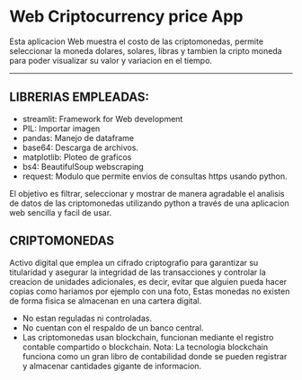 # Web Criptocurrency price App

Esta aplicacion Web muestra el costo de las criptomonedas, permite seleccionar 
la moneda dolares, solares, libras y tambien la cripto moneda para poder 
visualizar su valor y variacion en el tiempo.

***
## LIBRERIAS EMPLEADAS:

 * streamlit: Framework for Web development
 * PIL: Importar imagen
 * pandas: Manejo de dataframe
 * base64: Descarga de archivos.
 * matplotlib: Ploteo de graficos
 * bs4: BeautifulSoup webscraping
 * request: Modulo que permite envios de consultas https usando python.

El objetivo es filtrar, seleccionar y mostrar de manera agradable el analisis de datos de las criptomonedas 
utilizando python a través de una aplicacion web sencilla y facil de usar.

## CRIPTOMONEDAS

Activo digital que emplea un cifrado criptografio para garantizar su titularidad y asegurar la integridad 
de las transacciones y controlar la creacion de unidades adicionales, es decir, evitar que alguien pueda hacer copias como hariamos por ejemplo con una foto,
Estas monedas no existen de forma fisica se almacenan en una cartera digital.

- No estan reguladas ni controladas.
- No cuentan con el respaldo de un banco central.
- Las criptomonedas usan blockchain, funcionan mediante el registro contable compartido o blockchain.
Nota: La tecnologia blockchain funciona como un gran libro de contabilidad donde se pueden registrar y almacenar cantidades gigante de informacion.

